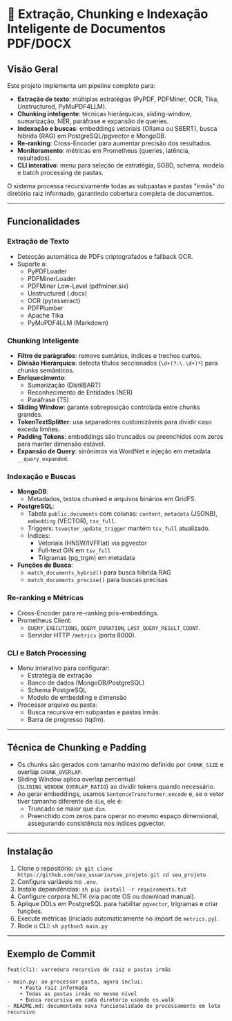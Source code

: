 # 🧠 Extração, Chunking e Indexação Inteligente de Documentos PDF/DOCX

## Visão Geral

Este projeto implementa um pipeline completo para:

- **Extração de texto**: múltiplas estratégias (PyPDF, PDFMiner, OCR, Tika, Unstructured, PyMuPDF4LLM).
- **Chunking inteligente**: técnicas hierárquicas, sliding-window, sumarização, NER, paráfrase e expansão de queries.
- **Indexação e buscas**: embeddings vetoriais (Ollama ou SBERT), busca híbrida (RAG) em PostgreSQL/pgvector e MongoDB.
- **Re-ranking**: Cross-Encoder para aumentar precisão dos resultados.
- **Monitoramento**: métricas em Prometheus (queries, latência, resultados).
- **CLI interativo**: menu para seleção de estratégia, SGBD, schema, modelo e batch processing de pastas.

O sistema processa recursivamente todas as subpastas e pastas "irmãs" do diretório raiz informado, garantindo cobertura completa de documentos.

---

## Funcionalidades

### Extração de Texto

- Detecção automática de PDFs criptografados e fallback OCR.
- Suporte a:
    - PyPDFLoader
    - PDFMinerLoader
    - PDFMiner Low-Level (pdfminer.six)
    - Unstructured (.docx)
    - OCR (pytesseract)
    - PDFPlumber
    - Apache Tika
    - PyMuPDF4LLM (Markdown)

### Chunking Inteligente

- **Filtro de parágrafos**: remove sumários, índices e trechos curtos.
- **Divisão Hierárquica**: detecta títulos seccionados (`\d+(?:\.\d+)*`) para chunks semânticos.
- **Enriquecimento**:
    - Sumarização (DistilBART)
    - Reconhecimento de Entidades (NER)
    - Paráfrase (T5)
- **Sliding Window**: garante sobreposição controlada entre chunks grandes.
- **TokenTextSplitter**: usa separadores customizáveis para dividir caso exceda limites.
- **Padding Tokens**: embeddings são truncados ou preenchidos com zeros para manter dimensão estável.
- **Expansão de Query**: sinônimos via WordNet e injeção em metadata `__query_expanded`.

### Indexação e Buscas

- **MongoDB**:
    - Metadados, textos chunked e arquivos binários em GridFS.
- **PostgreSQL**:
    - Tabela `public.documents` com colunas: `content`, `metadata` (JSONB), `embedding` (VECTOR), `tsv_full`.
    - Triggers: `tsvector_update_trigger` mantém `tsv_full` atualizado.
    - Índices:
        - Vetoriais (HNSW/IVFFlat) via pgvector
        - Full-text GIN em `tsv_full`
        - Trigramas (pg_trgm) em metadata
- **Funções de Busca**:
    - `match_documents_hybrid()` para busca híbrida RAG
    - `match_documents_precise()` para buscas precisas

### Re-ranking e Métricas

- Cross-Encoder para re-ranking pós-embeddings.
- Prometheus Client:
    - `QUERY_EXECUTIONS`, `QUERY_DURATION`, `LAST_QUERY_RESULT_COUNT`.
    - Servidor HTTP `/metrics` (porta 8000).

### CLI e Batch Processing

- Menu interativo para configurar:
    - Estratégia de extração
    - Banco de dados (MongoDB/PostgreSQL)
    - Schema PostgreSQL
    - Modelo de embedding e dimensão
- Processar arquivo ou pasta:
    - Busca recursiva em subpastas e pastas irmãs.
    - Barra de progresso (tqdm).

---

## Técnica de Chunking e Padding

- Os chunks são gerados com tamanho máximo definido por `CHUNK_SIZE` e overlap `CHUNK_OVERLAP`.
- Sliding Window aplica overlap percentual (`SLIDING_WINDOW_OVERLAP_RATIO`) ao dividir tokens quando necessário.
- Ao gerar embeddings, usamos `SentenceTransformer.encode` e, se o vetor tiver tamanho diferente de `dim`, ele é:
    - Truncado se maior que `dim`.
    - Preenchido com zeros para operar no mesmo espaço dimensional, assegurando consistência nos índices pgvector.

---

## Instalação

1. Clone o repositório:
        ```sh
        git clone https://github.com/seu_usuario/seu_projeto.git
        cd seu_projeto
        ```
2. Configure variáveis no `.env`.
3. Instale dependências:
        ```sh
        pip install -r requirements.txt
        ```
4. Configure corpora NLTK (via pacote OS ou download manual).
5. Aplique DDLs em PostgreSQL para habilitar `pgvector`, trigramas e criar funções.
6. Execute métricas (iniciado automaticamente no import de `metrics.py`).
7. Rode o CLI:
        ```sh
        python3 main.py
        ```

---

## Exemplo de Commit

```text
feat(cli): varredura recursiva de raiz e pastas irmãs

- main.py: ao processar pasta, agora inclui:
    • Pasta raiz informada
    • Todas as pastas irmãs no mesmo nível
    • Busca recursiva em cada diretório usando os.walk
- README.md: documentada nova funcionalidade de processamento em lote recursivo
```
